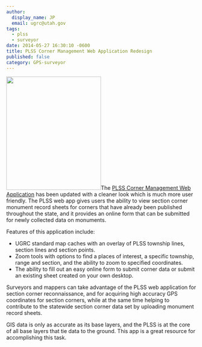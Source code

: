 ```yaml
---
author:
  display_name: JP
  email: ugrc@utah.gov
tags:
  - plss
  - surveyor
date: 2014-05-27 16:30:10 -0600
title: PLSS Corner Management Web Application Redesign
published: false
category: GPS-surveyor
---
```


<p><a href="/images/404.png"><img src="{% link images/PLSSapp-251x300.png %}" alt="" title="PLSSapp" width="251" height="300" class="inline-text-right" /></a>The <a href="https://plss.utah.gov/">PLSS Corner Management Web Application</a> has been updated with a cleaner look which is much more user friendly. The PLSS web app gives users the ability to view section corner monument record sheets for corners that have already been published throughout the state, and it provides an online form that can be submitted for newly collected data on monuments.</p>
<p>Features of this application include:</p>
<ul>
<li>UGRC standard map caches with an overlay of PLSS township lines, section lines and section points.</li>
<li>Zoom tools with options to find a places of interest, a specific township, range and section, and the ability to zoom to specified coordinates.</li>
<li>The ability to fill out an easy online form to submit corner data or submit an existing sheet created on your own desktop.</li>
</ul>
<p>Surveyors and mappers can take advantage of the PLSS web application for section corner reconnaissance, and for acquiring high accuracy GPS coordinates for section corners, while at the same time helping to contribute to the statewide section corner data set by uploading monument record sheets. </p>
<p>GIS data is only as accurate as its base layers, and the PLSS is at the core of all base layers that tie data to the ground. This app is a great resource for accomplishing this task.</p>
